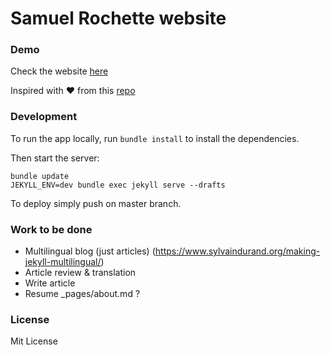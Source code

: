 # Samuel Rochette website

### Demo

Check the website [here](https://saxamos.github.io/)

Inspired with ❤ from this [repo](https://github.com/artemsheludko/derrick)

### Development

To run the app locally, run `bundle install` to install the dependencies.

Then start the server:
```
bundle update
JEKYLL_ENV=dev bundle exec jekyll serve --drafts
```

To deploy simply push on master branch.

### Work to be done

* Multilingual blog (just articles) (https://www.sylvaindurand.org/making-jekyll-multilingual/)
* Article review & translation
* Write article
* Resume _pages/about.md ?

### License

Mit License
